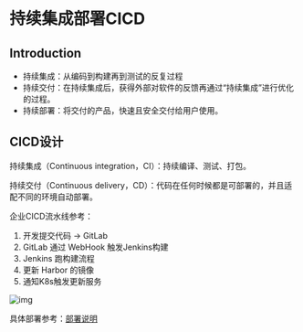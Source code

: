 # 持续集成部署CICD

## Introduction

- 持续集成：从编码到构建再到测试的反复过程
- 持续交付：在持续集成后，获得外部对软件的反馈再通过“持续集成”进行优化的过程。
- 持续部署：将交付的产品，快速且安全交付给用户使用。

## CICD设计

持续集成（Continuous integration，CI）：持续编译、测试、打包。

持续交付（Continuous delivery，CD）：代码在任何时候都是可部署的，并且适配不同的环境自动部署。

企业CICD流水线参考：

1. 开发提交代码 -> GitLab
2. GitLab 通过 WebHook 触发Jenkins构建
3. Jenkins 跑构建流程
4. 更新 Harbor 的镜像
5. 通知K8s触发更新服务

![img](https://cdn.jsdelivr.net/gh/edgarding77/microservice-platform-doc@latest/image/system-design/cicd_show.png)

具体部署参考：[部署说明](../b-usage/部署说明.md)